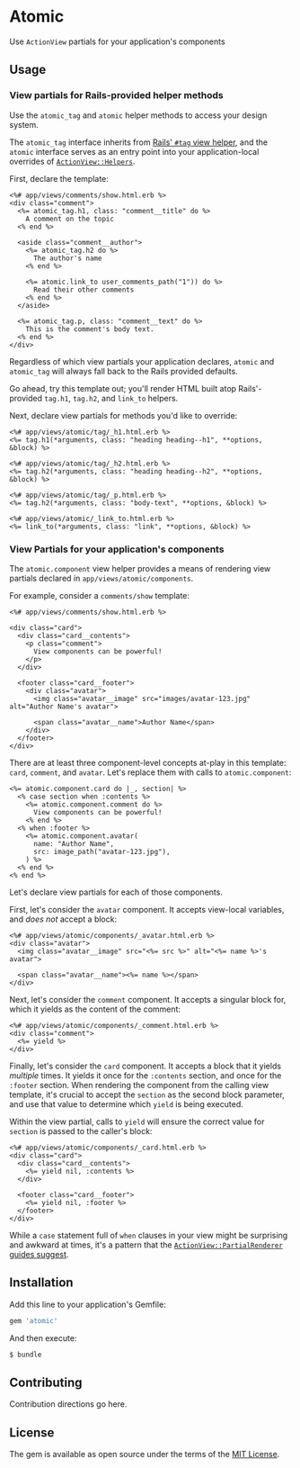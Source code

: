 # Atomic

Use `ActionView` partials for your application's components

## Usage

### View partials for Rails-provided helper methods

Use the `atomic_tag` and `atomic` helper methods to access your design system.

The `atomic_tag` interface inherits from [Rails' `#tag` view helper][tag], and
the `atomic` interface serves as an entry point into your application-local
overrides of [`ActionView::Helpers`][helpers].

First, declare the template:

```html+erb
<%# app/views/comments/show.html.erb %>
<div class="comment">
  <%= atomic_tag.h1, class: "comment__title" do %>
    A comment on the topic
  <% end %>

  <aside class="comment__author">
    <%= atomic_tag.h2 do %>
      The author's name
    <% end %>

    <%= atomic.link_to user_comments_path("1")) do %>
      Read their other comments
    <% end %>
  </aside>

  <%= atomic_tag.p, class: "comment__text" do %>
    This is the comment's body text.
  <% end %>
</div>
```

Regardless of which view partials your application declares, `atomic` and
`atomic_tag` will always fall back to the Rails provided defaults.

Go ahead, try this template out; you'll render HTML built atop Rails'-provided
`tag.h1`, `tag.h2`, and `link_to` helpers.

Next, declare view partials for methods you'd like to override:

```html+erb
<%# app/views/atomic/tag/_h1.html.erb %>
<%= tag.h1(*arguments, class: "heading heading--h1", **options, &block) %>

<%# app/views/atomic/tag/_h2.html.erb %>
<%= tag.h2(*arguments, class: "heading heading--h2", **options, &block) %>

<%# app/views/atomic/tag/_p.html.erb %>
<%= tag.h2(*arguments, class: "body-text", **options, &block) %>

<%# app/views/atomic/_link_to.html.erb %>
<%= link_to(*arguments, class: "link", **options, &block) %>
```

[tag]: https://api.rubyonrails.org/classes/ActionView/Helpers/TagHelper.html#method-i-tag
[helpers]: https://api.rubyonrails.org/classes/ActionView/Helpers.html

### View Partials for your application's components

The `atomic.component` view helper provides a means of rendering view partials
declared in `app/views/atomic/components`.

For example, consider a `comments/show` template:

```html+erb
<%# app/views/comments/show.html.erb %>

<div class="card">
  <div class="card__contents">
    <p class="comment">
      View components can be powerful!
    </p>
  </div>

  <footer class="card__footer">
    <div class="avatar">
      <img class="avatar__image" src="images/avatar-123.jpg" alt="Author Name's avatar">

      <span class="avatar__name">Author Name</span>
    </div>
  </footer>
</div>
```

There are at least three component-level concepts at-play in this template:
`card`, `comment`, and `avatar`. Let's replace them with calls to `atomic.component`:

```html+erb
<%= atomic.component.card do |_, section| %>
  <% case section when :contents %>
    <%= atomic.component.comment do %>
      View components can be powerful!
    <% end %>
  <% when :footer %>
    <%= atomic.component.avatar(
      name: "Author Name",
      src: image_path("avatar-123.jpg"),
    ) %>
  <% end %>
<% end %>
```

Let's declare view partials for each of those components.

First, let's consider the `avatar` component. It accepts view-local variables,
and _does not_ accept a block:

```html+erb
<%# app/views/atomic/components/_avatar.html.erb %>
<div class="avatar">
  <img class="avatar__image" src="<%= src %>" alt="<%= name %>'s avatar">

  <span class="avatar__name"><%= name %></span>
</div>
```

Next, let's consider the `comment` component. It accepts a singular block for,
which it yields as the content of the comment:

```html+erb
<%# app/views/atomic/components/_comment.html.erb %>
<div class="comment">
  <%= yield %>
</div>
```

Finally, let's consider the `card` component. It accepts a block that it yields
_multiple_ times. It yields it once for the `:contents` section, and once for
the `:footer` section. When rendering the component from the calling view
template, it's crucial to accept the `section` as the second block parameter,
and use that value to determine which `yield` is being executed.

Within the view partial, calls to `yield` will ensure the correct value for
`section` is passed to the caller's block:

```html+erb
<%# app/views/atomic/components/_card.html.erb %>
<div class="card">
  <div class="card__contents">
    <%= yield nil, :contents %>
  </div>

  <footer class="card__footer">
    <%= yield nil, :footer %>
  </footer>
</div>
```

While a `case` statement full of `when` clauses in your view might be surprising
and awkward at times, it's a pattern that the [`ActionView::PartialRenderer`
guides suggest][PartialRenderer].

[PartialRenderer]: https://api.rubyonrails.org/v6.0/classes/ActionView/PartialRenderer.html#class-ActionView::PartialRenderer-label-Rendering+partials+with+layouts

## Installation
Add this line to your application's Gemfile:

```ruby
gem 'atomic'
```

And then execute:
```bash
$ bundle
```

## Contributing
Contribution directions go here.

## License
The gem is available as open source under the terms of the [MIT License](https://opensource.org/licenses/MIT).
